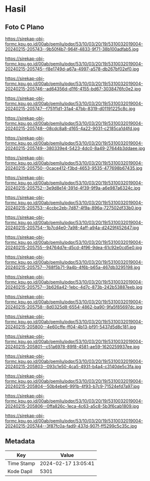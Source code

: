 # Hasil

## Foto C Plano

https://sirekap-obj-formc.kpu.go.id/00ab/pemilu/pdpr/53/10/03/20/19/5310032019004-20240215-205743--9b50f4b7-964f-4833-9f71-38b100adfab5.jpg

https://sirekap-obj-formc.kpu.go.id/00ab/pemilu/pdpr/53/10/03/20/19/5310032019004-20240215-205745--f8e1749d-a67a-4997-a578-db267bf02ef0.jpg

https://sirekap-obj-formc.kpu.go.id/00ab/pemilu/pdpr/53/10/03/20/19/5310032019004-20240215-205746--ad64356d-d1f6-4155-bd67-3038476fc0e2.jpg

https://sirekap-obj-formc.kpu.go.id/00ab/pemilu/pdpr/53/10/03/20/19/5310032019004-20240215-205747--f751f1d1-31a4-47bb-8319-d01191225c8c.jpg

https://sirekap-obj-formc.kpu.go.id/00ab/pemilu/pdpr/53/10/03/20/19/5310032019004-20240215-205748--08cdc8a8-d165-4a22-9031-c2185ca1d4fd.jpg

https://sirekap-obj-formc.kpu.go.id/00ab/pemilu/pdpr/53/10/03/20/19/5310032019004-20240215-205749--380339e4-5423-4dc0-8a49-27644b3ddaee.jpg

https://sirekap-obj-formc.kpu.go.id/00ab/pemilu/pdpr/53/10/03/20/19/5310032019004-20240215-205750--0cace412-f3bd-4653-9535-477698b67435.jpg

https://sirekap-obj-formc.kpu.go.id/00ab/pemilu/pdpr/53/10/03/20/19/5310032019004-20240215-205752--3e9d8e14-391d-4f39-9f9a-a6e987a6324c.jpg

https://sirekap-obj-formc.kpu.go.id/00ab/pemilu/pdpr/53/10/03/20/19/5310032019004-20240215-205753--4ccbc2eb-7d87-4f9a-896a-727502df33b0.jpg

https://sirekap-obj-formc.kpu.go.id/00ab/pemilu/pdpr/53/10/03/20/19/5310032019004-20240215-205754--1b7cd4e0-7a98-4aff-a94a-d2429f452647.jpg

https://sirekap-obj-formc.kpu.go.id/00ab/pemilu/pdpr/53/10/03/20/19/5310032019004-20240215-205755--94764d7e-d5cd-4f96-9dea-61c92e0cd5e0.jpg

https://sirekap-obj-formc.kpu.go.id/00ab/pemilu/pdpr/53/10/03/20/19/5310032019004-20240215-205757--768f5b71-9a4b-4f6b-b65a-467db3295198.jpg

https://sirekap-obj-formc.kpu.go.id/00ab/pemilu/pdpr/53/10/03/20/19/5310032019004-20240215-205757--3b626a42-1ebc-4d7c-873b-242b53887eeb.jpg

https://sirekap-obj-formc.kpu.go.id/00ab/pemilu/pdpr/53/10/03/20/19/5310032019004-20240215-205758--8d0325d8-6554-4862-ba90-9fa5f85697dc.jpg

https://sirekap-obj-formc.kpu.go.id/00ab/pemilu/pdpr/53/10/03/20/19/5310032019004-20240215-205800--4e60cffe-ff04-4b13-bf91-5437d5d8c181.jpg

https://sirekap-obj-formc.kpu.go.id/00ab/pemilu/pdpr/53/10/03/20/19/5310032019004-20240215-205801--c51a6978-89f8-4581-ae59-1620259937ee.jpg

https://sirekap-obj-formc.kpu.go.id/00ab/pemilu/pdpr/53/10/03/20/19/5310032019004-20240215-205803--093c1e50-4ca5-4931-b4a4-c3140de5c3fa.jpg

https://sirekap-obj-formc.kpu.go.id/00ab/pemilu/pdpr/53/10/03/20/19/5310032019004-20240215-205804--50b4ebe6-991b-4f93-b7c9-71524efd7a97.jpg

https://sirekap-obj-formc.kpu.go.id/00ab/pemilu/pdpr/53/10/03/20/19/5310032019004-20240215-205806--0ffa826c-1eca-4c63-a5c8-5b3f6cab1809.jpg

https://sirekap-obj-formc.kpu.go.id/00ab/pemilu/pdpr/53/10/03/20/19/5310032019004-20240215-205744--3f87fc0a-fad9-437d-907f-ff5299c5c35c.jpg


## Metadata

| Key        | Value               |
| ---------- | ------------------- |
| Time Stamp | 2024-02-17 13:05:41 |
| Kode Dapil | 5301                |



